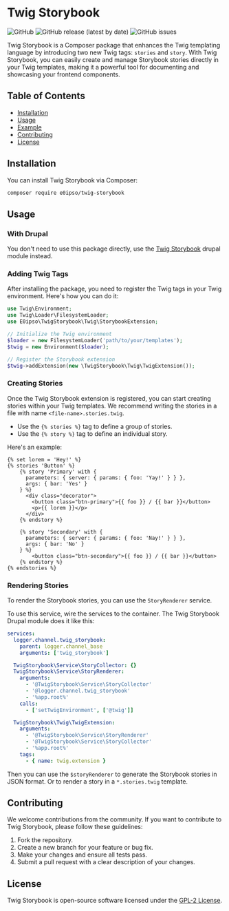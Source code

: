 # Twig Storybook

![GitHub](https://img.shields.io/github/license/e0ipso/twig-storybook)
![GitHub release (latest by date)](https://img.shields.io/github/v/release/e0ipso/twig-storybook)
![GitHub issues](https://img.shields.io/github/issues-raw/e0ipso/twig-storybook)

Twig Storybook is a Composer package that enhances the Twig templating language by introducing two new Twig tags: `stories` and `story`. With Twig Storybook, you can easily create and manage Storybook stories directly in your Twig templates, making it a powerful tool for documenting and showcasing your frontend components.

## Table of Contents

- [Installation](#installation)
- [Usage](#usage)
- [Example](#example)
- [Contributing](#contributing)
- [License](#license)

## Installation

You can install Twig Storybook via Composer:

```bash
composer require e0ipso/twig-storybook
```

## Usage

### With Drupal
You don't need to use this package directly, use the [Twig Storybook](https://www.drupal.org/project/twig_storybook)
drupal module instead.

### Adding Twig Tags

After installing the package, you need to register the Twig tags in your Twig environment. Here's how you can do it:

```php
use Twig\Environment;
use Twig\Loader\FilesystemLoader;
use E0ipso\TwigStorybook\Twig\StorybookExtension;

// Initialize the Twig environment
$loader = new FilesystemLoader('path/to/your/templates');
$twig = new Environment($loader);

// Register the Storybook extension
$twig->addExtension(new \TwigStorybook\Twig\TwigExtension());
```

### Creating Stories

Once the Twig Storybook extension is registered, you can start creating stories within your Twig templates. We recommend
writing the stories in a file with name `<file-name>.stories.twig`.

- Use the `{% stories %}` tag to define a group of stories.
- Use the `{% story %}` tag to define an individual story.

Here's an example:

```twig
{% set lorem = 'Hey!' %}
{% stories 'Button' %}
    {% story 'Primary' with {
      parameters: { server: { params: { foo: 'Yay!' } } },
      args: { bar: 'Yes' }
    } %}
      <div class="decorator">
        <button class="btn-primary">{{ foo }} / {{ bar }}</button>
        <p>{{ lorem }}</p>
      </div>
    {% endstory %}

    {% story 'Secondary' with {
      parameters: { server: { params: { foo: 'Nay!' } } },
      args: { bar: 'No' }
    } %}
        <button class="btn-secondary">{{ foo }} / {{ bar }}</button>
    {% endstory %}
{% endstories %}
```

### Rendering Stories

To render the Storybook stories, you can use the `StoryRenderer` service.

To use this service, wire the services to the container. The Twig Storybook Drupal module does it like this:

```yaml
services:
  logger.channel.twig_storybook:
    parent: logger.channel_base
    arguments: ['twig_storybook']

  TwigStorybook\Service\StoryCollector: {}
  TwigStorybook\Service\StoryRenderer:
    arguments:
      - '@TwigStorybook\Service\StoryCollector'
      - '@logger.channel.twig_storybook'
      - '%app.root%'
    calls:
      - ['setTwigEnvironment', ['@twig']]

  TwigStorybook\Twig\TwigExtension:
    arguments:
      - '@TwigStorybook\Service\StoryRenderer'
      - '@TwigStorybook\Service\StoryCollector'
      - '%app.root%'
    tags:
      - { name: twig.extension }
```

Then you can use the `$storyRenderer` to generate the Storybook stories in JSON format. Or to render a story in a
`*.stories.twig` template.

## Contributing

We welcome contributions from the community. If you want to contribute to Twig Storybook, please follow these guidelines:

1. Fork the repository.
2. Create a new branch for your feature or bug fix.
3. Make your changes and ensure all tests pass.
4. Submit a pull request with a clear description of your changes.

## License

Twig Storybook is open-source software licensed under the [GPL-2 License](LICENSE).
